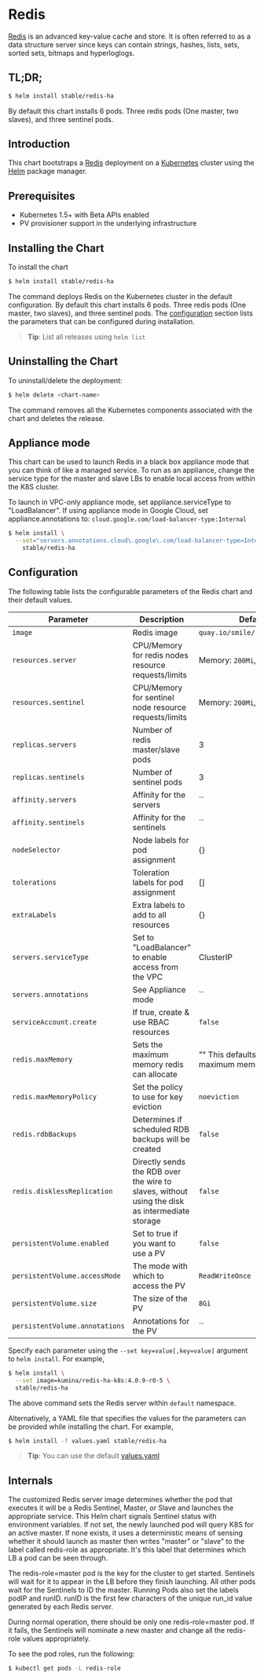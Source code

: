 # Redis

[Redis](http://redis.io/) is an advanced key-value cache and store. It is often referred to as a data structure server since keys can contain strings, hashes, lists, sets, sorted sets, bitmaps and hyperloglogs.

## TL;DR;

```bash
$ helm install stable/redis-ha
```

By default this chart installs 6 pods. Three redis pods (One master, two slaves), and three sentinel pods.

## Introduction

This chart bootstraps a [Redis](https://github.com/bitnami/bitnami-docker-redis) deployment on a [Kubernetes](http://kubernetes.io) cluster using the [Helm](https://helm.sh) package manager.

## Prerequisites

- Kubernetes 1.5+ with Beta APIs enabled
- PV provisioner support in the underlying infrastructure

## Installing the Chart

To install the chart

```bash
$ helm install stable/redis-ha
```

The command deploys Redis on the Kubernetes cluster in the default configuration. By default this chart installs 6 pods. Three redis pods (One master, two slaves), and three sentinel pods. The [configuration](#configuration) section lists the parameters that can be configured during installation.

> **Tip**: List all releases using `helm list`

## Uninstalling the Chart

To uninstall/delete the deployment:

```bash
$ helm delete <chart-name>
```

The command removes all the Kubernetes components associated with the chart and deletes the release.

## Appliance mode

This chart can be used to launch Redis in a black box appliance mode that you can think of like a managed service. To run as an appliance, change the service type for the master and slave LBs to enable local access from within the K8S cluster.

To launch in VPC-only appliance mode, set appliance.serviceType to "LoadBalancer". If using appliance mode in Google Cloud, set appliance.annotations to:
`cloud.google.com/load-balancer-type:Internal`

```bash
$ helm install \
  --set="servers.annotations.cloud\.google\.com/load-balancer-type=Internal,servers.serviceType=LoadBalancer" \
    stable/redis-ha
```

## Configuration

The following table lists the configurable parameters of the Redis chart and their default values.

| Parameter                        | Description                                           | Default                                                   |
| -------------------------------- | ----------------------------------------------------- | --------------------------------------------------------- |
| `image`                          | Redis image                                           | `quay.io/smile/redis:4.0.6r2`                             |
| `resources.server`               | CPU/Memory for redis nodes resource requests/limits  | Memory: `200Mi`, CPU: `100m`                               |
| `resources.sentinel`             | CPU/Memory for sentinel node resource requests/limits | Memory: `200Mi`, CPU: `100m`                              |
| `replicas.servers`               | Number of redis master/slave pods                     | 3                                                         |
| `replicas.sentinels`             | Number of sentinel pods                               | 3                                                         |
| `affinity.servers`               | Affinity for the servers                              | ``                                                        |
| `affinity.sentinels`             | Affinity for the sentinels                            | ``                                                        |
| `nodeSelector`                   | Node labels for pod assignment                        | {}                                                        |
| `tolerations`                    | Toleration labels for pod assignment                  | []                                                        |
| `extraLabels`                    | Extra labels to add to all resources                  | {}                                                        |
| `servers.serviceType`            | Set to "LoadBalancer" to enable access from the VPC   | ClusterIP                                                 |
| `servers.annotations`            | See Appliance mode                                    | ``                                                        |
| `serviceAccount.create`          | If true, create & use RBAC resources                  | `false`                                                   |
| `redis.maxMemory`                | Sets the maximum memory redis can allocate            | "" This defaults to the maximum memory allowed            |
| `redis.maxMemoryPolicy`          | Set the policy to use for key eviction                | `noeviction`                                              |
| `redis.rdbBackups`               | Determines if scheduled RDB backups will be created   | `false`                                                   |
| `redis.disklessReplication`      | Directly sends the RDB over the wire to slaves, without using the disk as intermediate storage| `false`           |
| `persistentVolume.enabled`       | Set to true if you want to use a PV                   | `false`                                                   |
| `persistentVolume.accessMode`    | The mode with which to access the PV                  | `ReadWriteOnce`                                           |
| `persistentVolume.size`          | The size of the PV                                    | `8Gi`                                                     |
| `persistentVolume.annotations`   | Annotations for the PV                                | ``                                                        |




Specify each parameter using the `--set key=value[,key=value]` argument to `helm install`. For example,

```bash
$ helm install \
  --set image=kumina/redis-ha-k8s:4.0.9-r0-5 \
  stable/redis-ha
```

The above command sets the Redis server within  `default` namespace.

Alternatively, a YAML file that specifies the values for the parameters can be provided while installing the chart. For example,

```bash
$ helm install -f values.yaml stable/redis-ha
```

> **Tip**: You can use the default [values.yaml](values.yaml)

## Internals
The customized Redis server image determines whether the pod that executes it will be a Redis Sentinel,
Master, or Slave and launches the appropriate service. This Helm chart signals Sentinel status with
environment variables. If not set, the newly launched pod will query K8S for an active master. If none
exists, it uses a deterministic means of sensing whether it should launch as master then writes "master"
or "slave" to the label called redis-role as appropriate. It's this label that determines which LB a pod
can be seen through.

The redis-role=master pod is the key for the cluster to get started. Sentinels will wait for it to appear
in the LB before they finish launching. All other pods wait for the Sentinels to ID the master. Running
Pods also set the labels podIP and runID. runID is the first few characters of the unique run_id value
generated by each Redis server.

During normal operation, there should be only one redis-role=master pod. If it fails, the Sentinels
will nominate a new master and change all the redis-role values appropriately.

To see the pod roles, run the following:

```bash
$ kubectl get pods -L redis-role
```

